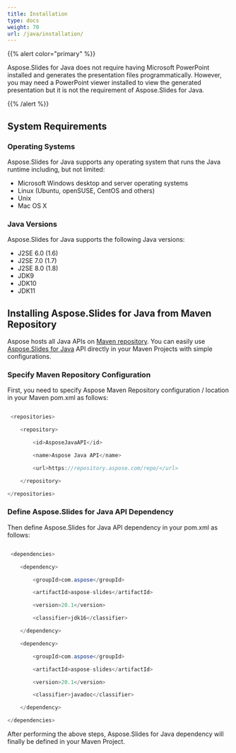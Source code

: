 ```yaml
---
title: Installation
type: docs
weight: 70
url: /java/installation/
---
```


{{% alert color="primary" %}} 

Aspose.Slides for Java does not require having Microsoft PowerPoint installed and generates the presentation files programmatically. However, you may need a PowerPoint viewer installed to view the generated presentation but it is not the requirement of Aspose.Slides for Java.

{{% /alert %}} 
## **System Requirements**
### **Operating Systems**
Aspose.Slides for Java supports any operating system that runs the Java runtime including, but not limited:

- Microsoft Windows desktop and server operating systems
- Linux (Ubuntu, openSUSE, CentOS and others)
- Unix
- Mac OS X
### **Java Versions**
Aspose.Slides for Java supports the following Java versions:

- J2SE 6.0 (1.6)
- J2SE 7.0 (1.7)
- J2SE 8.0 (1.8)
- JDK9
- JDK10
- JDK11


## **Installing Aspose.Slides for Java from Maven Repository**
Aspose hosts all Java APIs on [Maven repository](https://repository.aspose.com/repo/com/aspose/). You can easily use [Aspose.Slides for Java](https://repository.aspose.com/repo/com/aspose/aspose-slides/) API directly in your Maven Projects with simple configurations.
### **Specify Maven Repository Configuration**
First, you need to specify Aspose Maven Repository configuration / location in your Maven pom.xml as follows:

``` java

 <repositories>

    <repository>

        <id>AsposeJavaAPI</id>

        <name>Aspose Java API</name>

        <url>https://repository.aspose.com/repo/</url>

    </repository>

</repositories>

```
### **Define Aspose.Slides for Java API Dependency**
Then define Aspose.Slides for Java API dependency in your pom.xml as follows:

``` java

 <dependencies>

    <dependency>

        <groupId>com.aspose</groupId>

        <artifactId>aspose-slides</artifactId>

        <version>20.1</version>

        <classifier>jdk16</classifier>

    </dependency>

    <dependency>

        <groupId>com.aspose</groupId>

        <artifactId>aspose-slides</artifactId>

        <version>20.1</version>

        <classifier>javadoc</classifier>

    </dependency>

</dependencies>

```

After performing the above steps, Aspose.Slides for Java dependency will finally be defined in your Maven Project.


